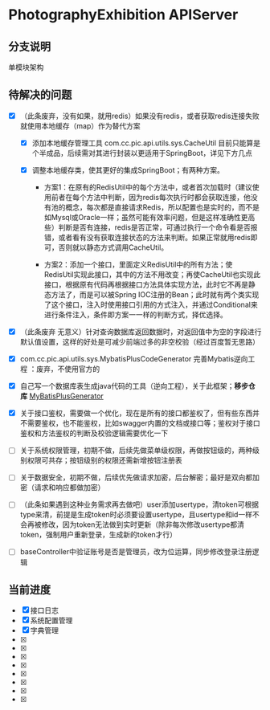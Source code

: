 # PhotographyExhibition APIServer

## 分支说明

单模块架构



## 待解决的问题

- [x] （此条废弃，没有如果，就用redis）如果没有redis，或者获取redis连接失败就使用本地缓存（map）作为替代方案
  
    - [x] 添加本地缓存管理工具 com.cc.pic.api.utils.sys.CacheUtil 目前只能算是个半成品，后续需对其进行封装以更适用于SpringBoot，详见下方几点
    
    - [x] 调整本地缓存类，使其更好的集成SpringBoot；有两种方案。
      
        - 方案1：在原有的RedisUtil中的每个方法中，或者首次加载时（建议使用前者在每个方法中判断，因为redis每次执行时都会获取连接，他没有池的概念，每次都是直接请求Redis，所以配置也是实时的，而不是如Mysql或Oracle一样；虽然可能有效率问题，但是这样准确性更高些）判断是否有连接，redis是否正常，可通过执行一个命令看是否报错，或者看有没有获取连接状态的方法来判断。如果正常就用redis即可，否则就以静态方式调用CacheUtil。
        
        - 方案2：添加一个接口，里面定义RedisUtil中的所有方法；使RedisUtil实现此接口，其中的方法不用改变；再使CacheUtil也实现此接口，根据原有代码再根据接口方法具体实现方法，此时它不再是静态方法了，而是可以被Spring IOC注册的Bean；此时就有两个类实现了这个接口，注入时使用接口引用的方式注入，并通过Conditional来进行条件注入，条件即方案一一样的判断方式，择优选择。
- [x] （此条废弃 无意义）针对查询数据库返回数据时，对返回值中为空的字段进行默认值设置，这样的好处是可减少前端过多的非空校验（经过百度暂无思路）
- [x] com.cc.pic.api.utils.sys.MybatisPlusCodeGenerator 完善Mybatis逆向工程 ：废弃，不使用官方的
- [x] 自己写一个数据库表生成java代码的工具（逆向工程），关于此框架；**移步仓库** [MyBatisPlusGenerator](https://github.com/CandyMuj/MyBatisPlusGenerator)
- [x] 关于接口鉴权，需要做一个优化，现在是所有的接口都鉴权了，但有些东西并不需要鉴权，也不能鉴权，比如swagger内置的文档或接口等；鉴权对于接口鉴权和方法鉴权的判断及校验逻辑需要优化一下
- [ ] 关于系统权限管理，初期不做，后续先做菜单级权限，再做按钮级的，两种级别权限可共存；按钮级别的权限还需新增按钮注册表
- [ ] 关于数据安全，初期不做，后续优先做请求加密，后台解密；最好是双向都加密（请求和响应都做加密）
- [ ] （此条如果遇到这种业务需求再去做吧）user添加usertype，清token可根据type来清，前提是生成token时必须要设置usertype，且usertype和id一样不会再被修改，因为token无法做到实时更新（除非每次修改usertype都清token，强制用户重新登录，生成新的token才行）
- [ ] baseController中验证账号是否是管理员，改为位运算，同步修改登录注册逻辑



## 当前进度
- [x] 接口日志
- [x] 系统配置管理
- [x] 字典管理
- [x] 
- [x] 
- [x] 
- [x] 
- [x] 
- [x] 
- [x] 
- [x] 